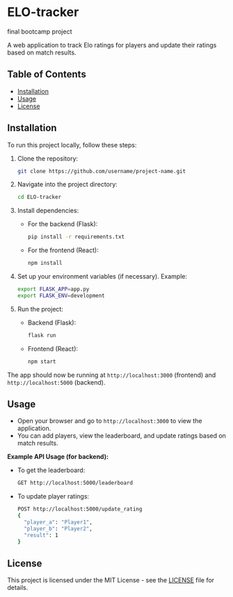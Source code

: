 # ELO-tracker
final bootcamp project


A web application to track Elo ratings for players and update their ratings based on match results.

## Table of Contents
- [Installation](#installation)
- [Usage](#usage)
- [License](#license)

## Installation

To run this project locally, follow these steps:

1. Clone the repository:
   ```bash
   git clone https://github.com/username/project-name.git
   ```

2. Navigate into the project directory:
   ```bash
   cd ELO-tracker
   ```

3. Install dependencies:
   - For the backend (Flask):
     ```bash
     pip install -r requirements.txt
     ```

   - For the frontend (React):
     ```bash
     npm install
     ```

4. Set up your environment variables (if necessary). Example:
   ```bash
   export FLASK_APP=app.py
   export FLASK_ENV=development
   ```

5. Run the project:
   - Backend (Flask):
     ```bash
     flask run
     ```
   - Frontend (React):
     ```bash
     npm start
     ```

The app should now be running at `http://localhost:3000` (frontend) and `http://localhost:5000` (backend).


## Usage

- Open your browser and go to `http://localhost:3000` to view the application.
- You can add players, view the leaderboard, and update ratings based on match results.

**Example API Usage (for backend):**

- To get the leaderboard:
  ```bash
  GET http://localhost:5000/leaderboard
  ```
- To update player ratings:
  ```bash
  POST http://localhost:5000/update_rating
  {
    "player_a": "Player1",
    "player_b": "Player2",
    "result": 1
  }
  ```

## License

This project is licensed under the MIT License - see the [LICENSE](LICENSE) file for details.
